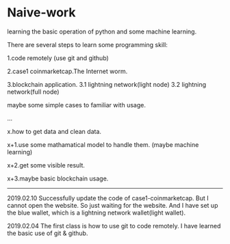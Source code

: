 # Naive-work
learning the basic operation of python and some machine learning.

There are several steps to learn some programming skill:

1.code remotely (use git and github)

2.case1 coinmarketcap.The Internet worm.

3.blockchain application.
3.1 lightning network(light node)
3.2 lightning network(full node)

maybe some simple cases to familiar with usage.

...

x.how to get data and clean data.

x+1.use some mathamatical model to handle them. (maybe machine learning)

x+2.get some visible result.

x+3.maybe basic blockchain usage. 


----
2019.02.10
Successfully update the code of case1-coinmarketcap. But I cannot open the website. So just waiting for the website.
And I have set up the blue wallet, which is a lightning network wallet(light wallet).

2019.02.04
The first class is how to use git to code remotely.
I have learned the basic use of git & github. 

